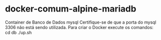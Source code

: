 # docker-comum-alpine-mariadb
Container de Banco de Dados mysql Certifique-se de que a porta do mysql 3306 não está sendo utilizada.  Para criar o Docker execute os comandos:  cd db ./up.sh
